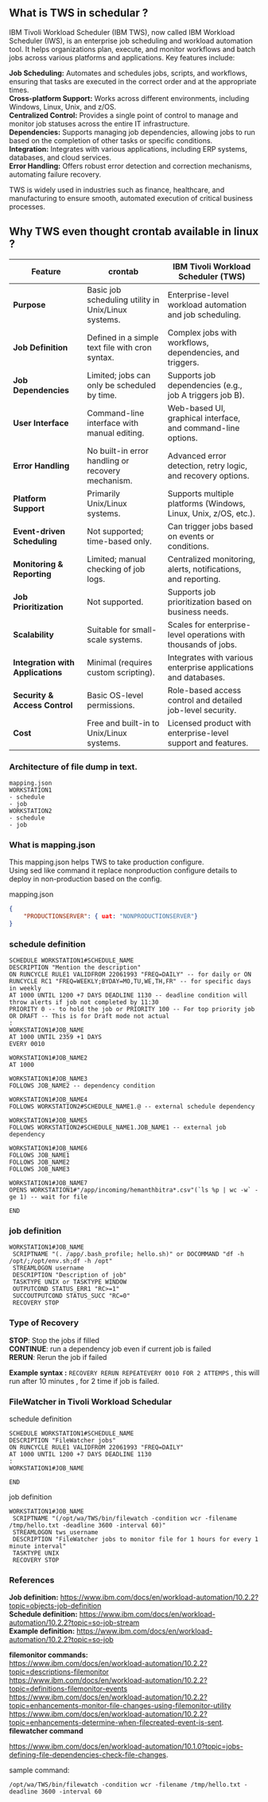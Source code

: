 ## What is TWS in schedular ?

IBM Tivoli Workload Scheduler (IBM TWS), now called IBM Workload Scheduler (IWS), is an enterprise job scheduling and workload automation tool. It helps organizations plan, execute, and monitor workflows and batch jobs across various platforms and applications. Key features include:  

__Job Scheduling:__ Automates and schedules jobs, scripts, and workflows, ensuring that tasks are executed in the correct order and at the appropriate times.  
__Cross-platform Support:__ Works across different environments, including Windows, Linux, Unix, and z/OS.  
__Centralized Control:__ Provides a single point of control to manage and monitor job statuses across the entire IT infrastructure.  
__Dependencies:__ Supports managing job dependencies, allowing jobs to run based on the completion of other tasks or specific conditions.  
__Integration:__ Integrates with various applications, including ERP systems, databases, and cloud services.  
__Error Handling:__ Offers robust error detection and correction mechanisms, automating failure recovery.  

TWS is widely used in industries such as finance, healthcare, and manufacturing to ensure smooth, automated execution of critical business processes.  


## Why TWS even thought crontab available in linux ?

| Feature                        | crontab                                              | IBM Tivoli Workload Scheduler (TWS)                            |
|---------------------------------|------------------------------------------------------|---------------------------------------------------------------|
| **Purpose**                     | Basic job scheduling utility in Unix/Linux systems.  | Enterprise-level workload automation and job scheduling.       |
| **Job Definition**              | Defined in a simple text file with cron syntax.      | Complex jobs with workflows, dependencies, and triggers.       |
| **Job Dependencies**            | Limited; jobs can only be scheduled by time.         | Supports job dependencies (e.g., job A triggers job B).        |
| **User Interface**              | Command-line interface with manual editing.          | Web-based UI, graphical interface, and command-line options.   |
| **Error Handling**              | No built-in error handling or recovery mechanism.    | Advanced error detection, retry logic, and recovery options.   |
| **Platform Support**            | Primarily Unix/Linux systems.                        | Supports multiple platforms (Windows, Linux, Unix, z/OS, etc.).|
| **Event-driven Scheduling**     | Not supported; time-based only.                      | Can trigger jobs based on events or conditions.                |
| **Monitoring & Reporting**      | Limited; manual checking of job logs.                | Centralized monitoring, alerts, notifications, and reporting.  |
| **Job Prioritization**          | Not supported.                                       | Supports job prioritization based on business needs.           |
| **Scalability**                 | Suitable for small-scale systems.                    | Scales for enterprise-level operations with thousands of jobs. |
| **Integration with Applications**| Minimal (requires custom scripting).                 | Integrates with various enterprise applications and databases.  |
| **Security & Access Control**   | Basic OS-level permissions.                          | Role-based access control and detailed job-level security.     |
| **Cost**                        | Free and built-in to Unix/Linux systems.             | Licensed product with enterprise-level support and features.   |

### Architecture of file dump in text. 

```
mapping.json
WORKSTATION1
- schedule
- job
WORKSTATION2
- schedule
- job
```

### What is mapping.json

This mapping.json helps TWS to take production configure.  
Using sed like command it replace nonproduction configure details to deploy in non-production based on the config.  

mapping.json
```json
{
    "PRODUCTIONSERVER": { uat: "NONPRODUCTIONSERVER"}
}
```

### schedule definition

```
SCHEDULE WORKSTATION1#SCHEDULE_NAME
DESCRIPTION "Mention the description"
ON RUNCYCLE RULE1 VALIDFROM 22061993 "FREQ=DAILY" -- for daily or ON RUNCYCLE RC1 "FREQ=WEEKLY;BYDAY=MO,TU,WE,TH,FR" -- for specific days in weekly  
AT 1000 UNTIL 1200 +7 DAYS DEADLINE 1130 -- deadline condition will throw alerts if job not completed by 11:30
PRIORITY 0 -- to hold the job or PRIORITY 100 -- For top priority job OR DRAFT -- This is for Draft mode not actual
:
WORKSTATION1#JOB_NAME
AT 1000 UNTIL 2359 +1 DAYS
EVERY 0010

WORKSTATION1#JOB_NAME2
AT 1000

WORKSTATION1#JOB_NAME3
FOLLOWS JOB_NAME2 -- dependency condition

WORKSTATION1#JOB_NAME4
FOLLOWS WORKSTATION2#SCHEDULE_NAME1.@ -- external schedule dependency

WORKSTATION1#JOB_NAME5
FOLLOWS WORKSTATION2#SCHEDULE_NAME1.JOB_NAME1 -- external job dependency

WORKSTATION1#JOB_NAME6
FOLLOWS JOB_NAME1
FOLLOWS JOB_NAME2
FOLLOWS JOB_NAME3

WORKSTATION1#JOB_NAME7
OPENS WORKSTATION1#"/app/incoming/hemanthbitra*.csv"(`ls %p | wc -w` -ge 1) -- wait for file

END
```
### job definition

```
WORKSTATION1#JOB_NAME
 SCRIPTNAME "(. /app/.bash_profile; hello.sh)" or DOCOMMAND "df -h /opt/;/opt/env.sh;df -h /opt"
 STREAMLOGON username
 DESCRIPTION "Description of job"
 TASKTYPE UNIX or TASKTYPE WINDOW
 OUTPUTCOND STATUS_ERR1 "RC>=1"
 SUCCOUTPUTCOND STATUS_SUCC "RC=0"
 RECOVERY STOP
```

### Type of Recovery

__STOP__: Stop the jobs if filled  
__CONTINUE__: run a dependency job even if current job is failed  
__RERUN__: Rerun the job if failed  

__Example syntax :__ `RECOVERY RERUN REPEATEVERY 0010 FOR 2 ATTEMPS` , this will run after 10 minutes , for 2 time if job is failed.  

### FileWatcher in Tivoli Workload Schedular

schedule definition

```
SCHEDULE WORKSTATION1#SCHEDULE_NAME
DESCRIPTION "FileWatcher jobs"
ON RUNCYCLE RULE1 VALIDFROM 22061993 "FREQ=DAILY"
AT 1000 UNTIL 1200 +7 DAYS DEADLINE 1130
:
WORKSTATION1#JOB_NAME

END
```

job definition

```
WORKSTATION1#JOB_NAME
 SCRIPTNAME "(/opt/wa/TWS/bin/filewatch -condition wcr -filename /tmp/hello.txt -deadline 3600 -interval 60)"
 STREAMLOGON tws_username
 DESCRIPTION "FileWatcher jobs to monitor file for 1 hours for every 1 minute interval"
 TASKTYPE UNIX
 RECOVERY STOP
```

### References

__Job definition:__ https://www.ibm.com/docs/en/workload-automation/10.2.2?topic=objects-job-definition  
__Schedule definition:__ https://www.ibm.com/docs/en/workload-automation/10.2.2?topic=so-job-stream  
__Example definition:__ https://www.ibm.com/docs/en/workload-automation/10.2.2?topic=so-job  

__filemonitor commands:__  
https://www.ibm.com/docs/en/workload-automation/10.2.2?topic=descriptions-filemonitor  
https://www.ibm.com/docs/en/workload-automation/10.2.2?topic=definitions-filemonitor-events  
https://www.ibm.com/docs/en/workload-automation/10.2.2?topic=enhancements-monitor-file-changes-using-filemonitor-utility  
https://www.ibm.com/docs/en/workload-automation/10.2.2?topic=enhancements-determine-when-filecreated-event-is-sent.  
__filewatcher command__

https://www.ibm.com/docs/en/workload-automation/10.1.0?topic=jobs-defining-file-dependencies-check-file-changes. 

sample command: 
```
/opt/wa/TWS/bin/filewatch -condition wcr -filename /tmp/hello.txt -deadline 3600 -interval 60
```

